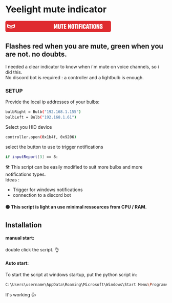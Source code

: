 # Yeelight mute indicator
![image](https://raw.githubusercontent.com/Moringar/YeelightNotifications/main/yeemute.png?token=GHSAT0AAAAAACODXPV3TMVUFSDH4YE4S3UAZP6C3CQ)
## Flashes red when you are mute, green when you are not. no doubts.

I needed a clear indicator to know when i'm mute on voice channels, so i did this.<br>
No discord bot is required : a controller and a lightbulb is enough. <br>


### SETUP

Provide the local ip addresses of your bulbs:
```sh
bulbRight = Bulb("192.168.1.155")
bulbLeft = Bulb("192.168.1.61")
```
Select you HID device
```sh
controller.open(0x1b4f, 0x9206)
```

select the button to use to trigger notifications
```sh
if inputReport[3] == 8:
```


🛠️ This script can be easily modified to suit more bulbs and more notifications types.<br>
Ideas :
- Trigger for windows notifications
- connection to a discord bot

#### 🟢 This script is light an use minimal ressources from CPU / RAM.

## Installation
#### manual start:
double click the script. 👌

#### Auto start:
To start the script at windows startup, put the python script in:
```sh
C:\Users\username\AppData\Roaming\Microsoft\Windows\Start Menu\Programs\Startup
```
It's working 👍
